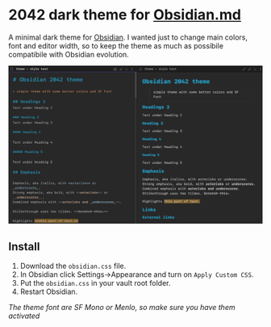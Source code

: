 # 2042 dark theme for [Obsidian.md](https://obsidian.md/)

A minimal dark theme for [Obsidian](https://obsidian.md/).
I wanted just to change main colors, font and editor width, so to keep the theme as much as possibile compatibile with Obsidian evolution.

![Screenshot](./screenshot-theme-2042.png)

## Install

1. Download the `obsidian.css` file.
2. In Obsidian click Settings->Appearance and turn on `Apply Custom CSS`.
3. Put the `obsidian.css` in your vault root folder.
4. Restart Obsidian.

_The theme font are SF Mono or Menlo, so make sure you have them activated_
